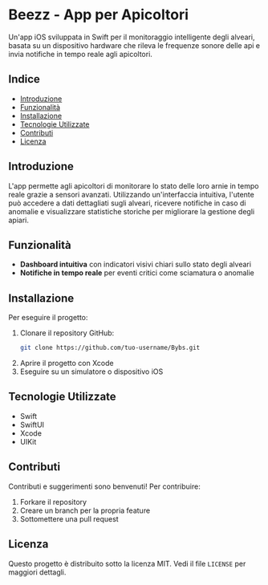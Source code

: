 # Beezz - App per Apicoltori




Un'app iOS sviluppata in Swift per il monitoraggio intelligente degli alveari, basata su un dispositivo hardware che rileva le frequenze sonore delle api e invia notifiche in tempo reale agli apicoltori.

## Indice

- [Introduzione](#introduzione)
- [Funzionalità](#funzionalità)
- [Installazione](#installazione)
- [Tecnologie Utilizzate](#tecnologie-utilizzate)
- [Contributi](#contributi)
- [Licenza](#licenza)

## Introduzione

L'app permette agli apicoltori di monitorare lo stato delle loro arnie in tempo reale grazie a sensori avanzati. Utilizzando un'interfaccia intuitiva, l'utente può accedere a dati dettagliati sugli alveari, ricevere notifiche in caso di anomalie e visualizzare statistiche storiche per migliorare la gestione degli apiari.

## Funzionalità

- **Dashboard intuitiva** con indicatori visivi chiari sullo stato degli alveari
- **Notifiche in tempo reale** per eventi critici come sciamatura o anomalie


## Installazione

Per eseguire il progetto:

1. Clonare il repository GitHub:
   ```bash
   git clone https://github.com/tuo-username/Bybs.git
   ```
2. Aprire il progetto con Xcode
3. Eseguire su un simulatore o dispositivo iOS

## Tecnologie Utilizzate

- Swift
- SwiftUI
- Xcode
- UIKit

## Contributi

Contributi e suggerimenti sono benvenuti! Per contribuire:

1. Forkare il repository
2. Creare un branch per la propria feature
3. Sottomettere una pull request

## Licenza

Questo progetto è distribuito sotto la licenza MIT. Vedi il file `LICENSE` per maggiori dettagli.

